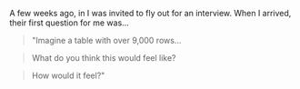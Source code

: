A few weeks ago, in I was invited to fly out for an interview.  When I arrived, their first question for me was...

> "Imagine a table with over 9,000 rows...

> What do you think this would feel like?

> How would it feel?"